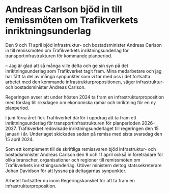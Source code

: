 # Andreas Carlson bjöd in till remissmöten om Trafikverkets inriktningsunderlag

Den 9 och 11 april bjöd infrastruktur- och bostadsminister Andreas Carlson in till remissmöten om Trafikverkets inriktningsunderlag för transportinfrastrukturen för kommande planperiod.

– Jag är glad att så många ville delta och ge sin syn på det inriktningsunderlag som Trafikverket tagit fram. Mina medarbetare och jag har fått ta del av många synpunkter som vi tar med oss i det fortsatta arbetet med den kommande infrastrukturpropositionen, säger infrastruktur- och bostadsminister Andreas Carlson.

Regeringen avser att under hösten 2024 ta fram en infrastrukturproposition med förslag till riksdagen om ekonomiska ramar och inriktning för en ny planperiod.

I juni förra året fick Trafikverket därför i uppdrag att ta fram ett inriktningsunderlag för transportinfrastrukturen för planperioden 2026–2037. Trafikverket redovisade inriktningsunderlaget till regeringen den 15 januari i år. Underlaget skickades sedan på remiss med sista svarsdag den 15 april 2024.

Som ett komplement till de skriftliga remissvaren bjöd infrastruktur- och bostadsminister Andreas Carlson den 9 och 11 april också in företrädare för olika branscher, organisationer och regioner till remissmöten om Trafikverkets inriktningsunderlag. Utöver ministern deltog statssekreterare Johan Davidson för att lyssna på deltagarnas synpunkter.

Arbetet fortsätter nu inom Regeringskansliet för att ta fram en infrastrukturproposition.
